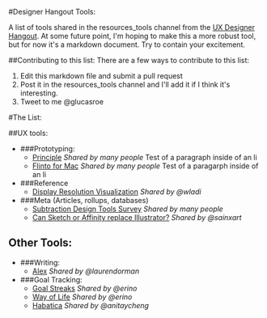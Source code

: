 #Designer Hangout Tools:

A list of tools shared in the resources_tools channel from the [UX Designer Hangout](http://www.designerhangout.co/). At some future point, I'm hoping to make this a more robust tool, but for now it's a markdown document. Try to contain your excitement.

##Contributing to this list:
There are a few ways to contribute to this list:

1. Edit this markdown file and submit a pull request
2. Post it in the resources_tools channel and I'll add it if I think it's interesting.
3. Tweet to me @glucasroe

#The List:

##UX tools:
* ###Prototyping:
  * [Principle](http://principleformac.com/) *Shared by many people*
    Test of a paragraph inside of an li
  * [Flinto for Mac](https://www.flinto.com/mac) *Shared by many people*
    Test of a paragarph inside of an li
* ###Reference
  * [Display Resolution Visualization](https://david-smith.org/displays/) *Shared by @wladi*
* ###Meta (Articles, rollups, databases)
  * [Subtraction Design Tools Survey](http://tools.subtraction.com/) *Shared by many people*
  * [Can Sketch or Affinity replace Illustrator?](http://blog.iconfinder.com/can-sketch-or-affinity-designer-replace-adobe-illustrator/) *Shared by @sainxart*

## Other Tools:
* ###Writing:
  * [Alex](http://alexjs.com/) *Shared by @laurendorman*
* ###Goal Tracking:
  * [Goal Streaks](http://www.goalstreaks.com/) *Shared by @erino*
  * [Way of Life](http://wayoflifeapp.com/) *Shared by @erino*
  * [Habatica](https://habitica.com) *Shared by @anitaycheng*